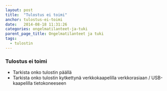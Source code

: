 ```yaml
---
layout: post
title:  "Tulostus ei toimi"
anchor: tulostus-ei-toimi
date:   2014-08-18 11:31:26
categories: ongelmatilanteet-ja-tuki
parent_page_title: Ongelmatilanteet ja tuki
tags:
  - tulostin
---
```


### <a name="tulostus-ei-toimi">Tulostus ei toimi</a>
* Tarkista onko tulostin päällä
* Tarkista onko tulostin kytkettynä verkkokaapelilla verkkorasiaan / USB-kaapelilla tietokoneeseen